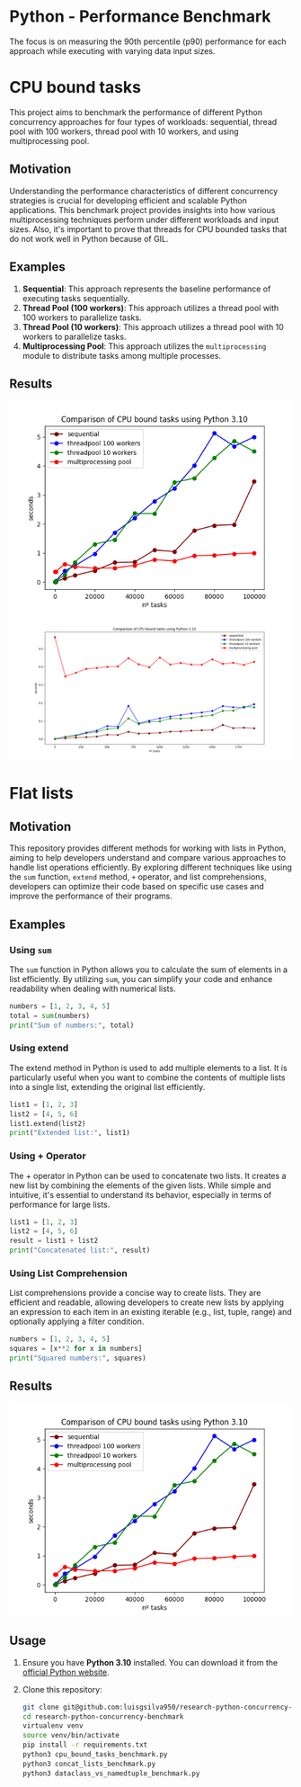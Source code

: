 # Python - Performance Benchmark


The focus is on measuring the 90th percentile (p90) performance for each approach while executing with varying data input sizes.

# CPU bound tasks
This project aims to benchmark the performance of different Python concurrency approaches for four types of workloads:
sequential, thread pool with 100 workers, thread pool with 10 workers, and using multiprocessing pool.

## Motivation
Understanding the performance characteristics of different concurrency strategies is crucial for developing efficient
and scalable Python applications. This benchmark project provides insights into how various multiprocessing techniques
perform under different workloads and input sizes. Also, it's important to prove that threads for CPU bounded tasks that
do not work well in Python because of GIL.

## Examples
1. **Sequential**: This approach represents the baseline performance of executing tasks sequentially.
2. **Thread Pool (100 workers)**: This approach utilizes a thread pool with 100 workers to parallelize tasks.
3. **Thread Pool (10 workers)**: This approach utilizes a thread pool with 10 workers to parallelize tasks.
4. **Multiprocessing Pool**: This approach utilizes the `multiprocessing` module to distribute tasks among multiple
   processes.

## Results

![Benchmark Image](python_cpu_bound_tasks.png) <!-- Replace with the actual path to your benchmark image -->
![Benchmark Image](cpu_bound_tasks_looking_deep_into_small_quantity.png) <!-- Replace with the actual path to your benchmark image -->

# Flat lists

## Motivation
This repository provides different methods for working with lists in Python, aiming to help developers understand and compare various approaches to handle list operations efficiently. By exploring different techniques like using the `sum` function, `extend` method, `+` operator, and list comprehensions, developers can optimize their code based on specific use cases and improve the performance of their programs.

## Examples

### Using `sum`
The `sum` function in Python allows you to calculate the sum of elements in a list efficiently. By utilizing `sum`, you can simplify your code and enhance readability when dealing with numerical lists.

```python
numbers = [1, 2, 3, 4, 5]
total = sum(numbers)
print("Sum of numbers:", total)
```

### Using extend
The extend method in Python is used to add multiple elements to a list. It is particularly useful when you want to combine the contents of multiple lists into a single list, extending the original list efficiently.

```python
list1 = [1, 2, 3]
list2 = [4, 5, 6]
list1.extend(list2)
print("Extended list:", list1)
```

### Using + Operator
The + operator in Python can be used to concatenate two lists. It creates a new list by combining the elements of the given lists. While simple and intuitive, it's essential to understand its behavior, especially in terms of performance for large lists.

```python
list1 = [1, 2, 3]
list2 = [4, 5, 6]
result = list1 + list2
print("Concatenated list:", result)
```

### Using List Comprehension
List comprehensions provide a concise way to create lists. They are efficient and readable, allowing developers to create new lists by applying an expression to each item in an existing iterable (e.g., list, tuple, range) and optionally applying a filter condition.

```python
numbers = [1, 2, 3, 4, 5]
squares = [x**2 for x in numbers]
print("Squared numbers:", squares)
```

## Results

![Benchmark Image](python_cpu_bound_tasks.png) <!-- Replace with the actual path to your benchmark image -->

## Usage

1. Ensure you have **Python 3.10** installed. You can download it from
   the [official Python website](https://www.python.org/downloads/release).

2. Clone this repository:
   ```sh
   git clone git@github.com:luisgsilva950/research-python-concurrency-benchmark.git
   cd research-python-concurrency-benchmark
   virtualenv venv 
   source venv/bin/activate
   pip install -r requirements.txt
   python3 cpu_bound_tasks_benchmark.py
   python3 concat_lists_benchmark.py
   python3 dataclass_vs_namedtuple_benchmark.py
   ```
